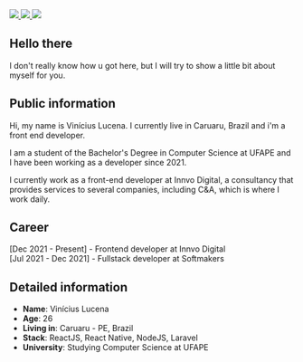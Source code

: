 <div>
    <a target='__blank' href="https://instagram.com/viniciuslucena">
        <img src="https://img.shields.io/badge/Instagram-E4405F?style=for-the-badge&logo=instagram&logoColor=white">
    </a>
    <a target='__blank' href="https://linkedin.com/in/viniciuslucena">
        <img src="https://img.shields.io/badge/LinkedIn-0077B5?style=for-the-badge&logo=linkedin&logoColor=white">
    </a>
    <a target='__blank' href="https://dev.to/viniciuslucena">
        <img src="https://img.shields.io/badge/dev.to-0A0A0A?style=for-the-badge&logo=dev.to&logoColor=white">
    </a>
</div>

## Hello there

I don't really know how u got here, but I will try to show a little bit about myself for you.

## Public information

Hi, my name is Vinícius Lucena. I currently live in Caruaru, Brazil and i'm a front end developer. 

I am a student of the Bachelor's Degree in Computer Science at UFAPE and I have been working as a developer since 2021.

I currently work as a front-end developer at Innvo Digital, a consultancy that provides services to several companies, including C&A, which is where I work daily.

## Career

[Dec 2021 - Present] - Frontend developer at Innvo Digital<br>
[Jul 2021 - Dec 2021] - Fullstack developer at Softmakers

## Detailed information

* **Name**: Vinícius Lucena
* **Age**: 26
* **Living in**: Caruaru - PE, Brazil
* **Stack**: ReactJS, React Native, NodeJS, Laravel
* **University**: Studying Computer Science at UFAPE
<!-- 
## Curiosities about me

* I did 10 years of music classes playing classical guitar and singing in a choir which was  reference in the São Paulo state at that time. My final presentation on this road was at the "Sala São Paulo", which is the biggest and greatest theather in Brazil;
* I started with coding using **Pawn Lang**, switching lines and doing the "try/error" approach on a GTA San Andreas gamemode only to see if something changes in game;
* I had a "sensei" which teach a lot about programming and he made a huge progress with this knowlegment. Today I just made the same he did for me on the past at the He4rt Developers;
* I already had 2 private MapleStory servers (Java), 3 GTA SA:MP  private servers (Pawn) and 1 Minecraft Server (Java);
* I really like to help people. -->
